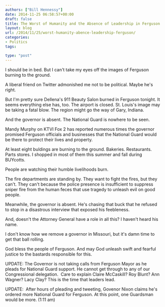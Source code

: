 ```yaml
---
authors: ["Bill Hennessy"]
date: 2014-11-25 06:58:57+00:00
draft: false
title: The Worst of Humanity and the Absence of Leadership in Ferguson
layout: blog
url: /2014/11/25/worst-humanity-abence-leadership-ferguson/
categories:
- Politics
tags:

type: "post"
---
```


I should be in bed. But I can't take my eyes off the images of Ferguson burning to the ground.

A liberal friend on Twitter admonished me not to be political. Maybe he's right.

But I'm pretty sure Dellena's 911 Beauty Salon burned in Ferguson tonight. It seems everything else has, too. The airport is closed. St. Louis's image may be taking a fatal blow. The region might go the way of Gary, Indiana.

And the governor is absent. The National Guard is nowhere to be seen.

Mandy Murphy on KTVI Fox 2 has reported numerous times the governor promised Ferguson officials and businesses that the National Guard would be there to protect their lives and property.

At least eight buldings are burning to the ground. Bakeries. Restaurants. Parts stores. I shopped in most of them this summer and fall during BUYcotts.

People are watching their humble livelihoods burn.

The fire departments are standing by. They want to fight the fires, but they can't. They can't because the police presence is insufficient to suppress sniper fire from the human feces that use tragedy to unleash evil on good people.

Meanwhile, the governor is absent. He's chasing that buck that he refused to stop in a disastrous interview that exposed his feebleness.

And, doesn't the Attorney General have a role in all this? I haven't heard his name.

I don't know how we remove a governor in Missouri, but it's damn time to get that ball rolling.

God bless the people of Ferguson. And may God unleash swift and fearful justice to the bastards responsible for this.

UPDATE: The Governor is not taking calls from Ferguson Mayor as he pleads for National Guard support. He cannot get through to any of our Congressional delegation.  Care to explain Claire McCaskill? Roy Blunt? Ann Wagner? Lacy Clay? This is the time that leaders lead.

UPDATE:  After hours of pleading and tweeting, Govenor Nixon claims he's ordered more National Guard for Ferguson. At this point, one Guardsman would be more. (1:11 am)
